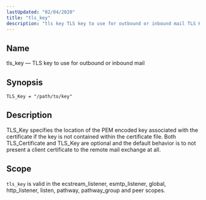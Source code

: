 ```yaml
---
lastUpdated: "02/04/2020"
title: "tls_key"
description: "tls key TLS key to use for outbound or inbound mail TLS Key path to key TLS Key specifies the location of the PEM encoded key associated with the certificate if the key is not contained within the certificate file Both TLS Certificate and TLS Key are optional and the..."
---
```


<a name="conf.ref.tls_key"></a> 
## Name

tls_key — TLS key to use for outbound or inbound mail

## Synopsis

`TLS_Key = "/path/to/key"`

<a name="idp12139200"></a> 
## Description

TLS_Key specifies the location of the PEM encoded key associated with the certificate if the key is not contained within the certificate file. Both TLS_Certificate and TLS_Key are optional and the default behavior is to not present a client certificate to the remote mail exchange at all.

<a name="idp12141104"></a> 
## Scope

`tls_key` is valid in the ecstream_listener, esmtp_listener, global, http_listener, listen, pathway, pathway_group and peer scopes.